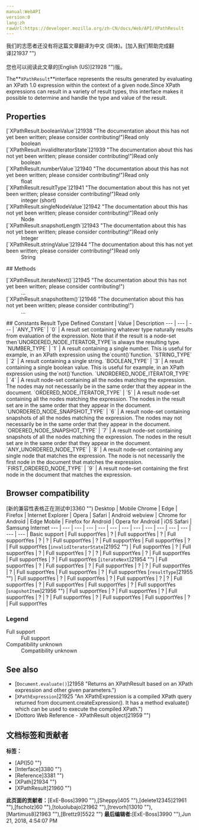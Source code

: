 ```yaml
---
manual:WebAPI
version:0
lang:zh
rawUrl:https://developer.mozilla.org/zh-CN/docs/Web/API/XPathResult
---
```




<bdi>我们的志愿者还没有将这篇文章翻译为<bdi>中文 (简体)</bdi>。[加入我们帮助完成翻译]21937 "")<br></br>您也可以阅读此文章的[English (US)]21928 "")版。</bdi>






The**`XPathResult`**interface represents the results generated by evaluating an XPath 1.0 expression within the context of a given node.Since XPath expressions can result in a variety of result types, this interface makes it possible to determine and handle the type and value of the result.


## Properties<a name="Properties"></a>
<dl><dt id=''>[`XPathResult.booleanValue`]21938 "The documentation about this has not yet been written; please consider contributing!")Read only</dt><dd>boolean</dd><dt id=''>[`XPathResult.invalidIteratorState`]21939 "The documentation about this has not yet been written; please consider contributing!")Read only</dt><dd>boolean</dd><dt id=''>[`XPathResult.numberValue`]21940 "The documentation about this has not yet been written; please consider contributing!")Read only</dt><dd>float</dd><dt id=''>[`XPathResult.resultType`]21941 "The documentation about this has not yet been written; please consider contributing!")Read only</dt><dd>integer (short)</dd><dt id=''>[`XPathResult.singleNodeValue`]21942 "The documentation about this has not yet been written; please consider contributing!")Read only</dt><dd>Node</dd><dt id=''>[`XPathResult.snapshotLength`]21943 "The documentation about this has not yet been written; please consider contributing!")Read only</dt><dd>Integer</dd><dt id=''>[`XPathResult.stringValue`]21944 "The documentation about this has not yet been written; please consider contributing!")Read only</dt><dd>String</dd></dl>
## Methods<a name="Methods"></a>
<dl><dt id=''>[`XPathResult.iterateNext()`]21945 "The documentation about this has not yet been written; please consider contributing!")</dt><dd>...</dd><dt id=''>[`XPathResult.snapshotItem()`]21946 "The documentation about this has not yet been written; please consider contributing!")</dt><dd>...</dd></dl>
## Constants<a name="Constants"></a>
Result Type Defined Constant | Value | Description 
 ---  |  ---  |  ---  | 
`ANY_TYPE` | `0` | A result set containing whatever type naturally results from evaluation of the expression. Note that if the result is a node-set then`UNORDERED_NODE_ITERATOR_TYPE`is always the resulting type. 
`NUMBER_TYPE` | `1` | A result containing a single number. This is useful for example, in an XPath expression using the`count()`function. 
`STRING_TYPE` | `2` | A result containing a single string. 
`BOOLEAN_TYPE` | `3` | A result containing a single boolean value. This is useful for example, in an XPath expression using the`not()`function. 
`UNORDERED_NODE_ITERATOR_TYPE` | `4` | A result node-set containing all the nodes matching the expression. The nodes may not necessarily be in the same order that they appear in the document. 
`ORDERED_NODE_ITERATOR_TYPE` | `5` | A result node-set containing all the nodes matching the expression. The nodes in the result set are in the same order that they appear in the document. 
`UNORDERED_NODE_SNAPSHOT_TYPE` | `6` | A result node-set containing snapshots of all the nodes matching the expression. The nodes may not necessarily be in the same order that they appear in the document. 
`ORDERED_NODE_SNAPSHOT_TYPE` | `7` | A result node-set containing snapshots of all the nodes matching the expression. The nodes in the result set are in the same order that they appear in the document. 
`ANY_UNORDERED_NODE_TYPE` | `8` | A result node-set containing any single node that matches the expression. The node is not necessarily the first node in the document that matches the expression. 
`FIRST_ORDERED_NODE_TYPE` | `9` | A result node-set containing the first node in the document that matches the expression. 


## Browser compatibility<a name="Browser_compatibility"></a>
[新的兼容性表格正在测试中<i></i>]3360 "")
<abbr>Desktop<i></i></abbr> | <abbr>Mobile<i></i></abbr> 
<abbr>Chrome<i></i></abbr> | <abbr>Edge<i></i></abbr> | <abbr>Firefox<i></i></abbr> | <abbr>Internet Explorer<i></i></abbr> | <abbr>Opera<i></i></abbr> | <abbr>Safari<i></i></abbr> | <abbr>Android webview<i></i></abbr> | <abbr>Chrome for Android<i></i></abbr> | <abbr>Edge Mobile<i></i></abbr> | <abbr>Firefox for Android<i></i></abbr> | <abbr>Opera for Android<i></i></abbr> | <abbr>iOS Safari<i></i></abbr> | <abbr>Samsung Internet<i></i></abbr> 
 ---  |  ---  |  ---  |  ---  |  ---  |  ---  |  ---  |  ---  |  ---  |  ---  |  ---  |  ---  |  ---  |  ---  | 
Basic support | <abbr>Full support</abbr>Yes | <abbr>?</abbr> | <abbr>Full support</abbr>Yes | <abbr>?</abbr> | <abbr>Full support</abbr>Yes | <abbr>?</abbr> | <abbr>?</abbr> | <abbr>Full support</abbr>Yes | <abbr>?</abbr> | <abbr>Full support</abbr>Yes | <abbr>Full support</abbr>Yes | <abbr>?</abbr> | <abbr>Full support</abbr>Yes 
[`invalidIteratorState`]21952 "") | <abbr>Full support</abbr>Yes | <abbr>?</abbr> | <abbr>Full support</abbr>Yes | <abbr>?</abbr> | <abbr>Full support</abbr>Yes | <abbr>?</abbr> | <abbr>?</abbr> | <abbr>Full support</abbr>Yes | <abbr>?</abbr> | <abbr>Full support</abbr>Yes | <abbr>Full support</abbr>Yes | <abbr>?</abbr> | <abbr>Full support</abbr>Yes 
[`iterateNext`]21954 "") | <abbr>Full support</abbr>Yes | <abbr>?</abbr> | <abbr>Full support</abbr>Yes | <abbr>?</abbr> | <abbr>Full support</abbr>Yes | <abbr>?</abbr> | <abbr>?</abbr> | <abbr>Full support</abbr>Yes | <abbr>?</abbr> | <abbr>Full support</abbr>Yes | <abbr>Full support</abbr>Yes | <abbr>?</abbr> | <abbr>Full support</abbr>Yes 
[`resultType`]21955 "") | <abbr>Full support</abbr>Yes | <abbr>?</abbr> | <abbr>Full support</abbr>Yes | <abbr>?</abbr> | <abbr>Full support</abbr>Yes | <abbr>?</abbr> | <abbr>?</abbr> | <abbr>Full support</abbr>Yes | <abbr>?</abbr> | <abbr>Full support</abbr>Yes | <abbr>Full support</abbr>Yes | <abbr>?</abbr> | <abbr>Full support</abbr>Yes 
[`snapshotItem`]21956 "") | <abbr>Full support</abbr>Yes | <abbr>?</abbr> | <abbr>Full support</abbr>Yes | <abbr>?</abbr> | <abbr>Full support</abbr>Yes | <abbr>?</abbr> | <abbr>?</abbr> | <abbr>Full support</abbr>Yes | <abbr>?</abbr> | <abbr>Full support</abbr>Yes | <abbr>Full support</abbr>Yes | <abbr>?</abbr> | <abbr>Full support</abbr>Yes 


### Legend<a name="Legend"></a>
<dl><dt id=''><abbr>Full support</abbr></dt><dd>Full support</dd><dt id=''><abbr>Compatibility unknown</abbr></dt><dd>Compatibility unknown</dd></dl>

## See also<a name="See_also"></a>

* [`Document.evaluate()`]21958 "Returns an XPathResult based on an XPath expression and other given parameters.")
* [`XPathExpression`]21925 "An XPathExpression is a compiled XPath query returned from document.createExpression(). It has a method evaluate() which can be used to execute the compiled XPath.")
* [Dottoro Web Reference - XPathResult object]21959 "")



## 文档标签和贡献者
**标签：**
* [API]50 "")
* [Interface]3380 "")
* [Reference]3381 "")
* [XPath]21934 "")
* [XPathResult]21960 "")

**此页面的贡献者：**[ExE-Boss]3990 ""),[Sheppy]405 ""),[delete12345]21961 ""),[fscholz]60 ""),[toluolubajo]21962 ""),[trevorh]13010 ""),[Martimus8]21963 ""),[Brettz9]5522 "")
**最后编辑者:**[ExE-Boss]3990 ""),<time>Jun 21, 2018, 4:54:07 PM</time>


